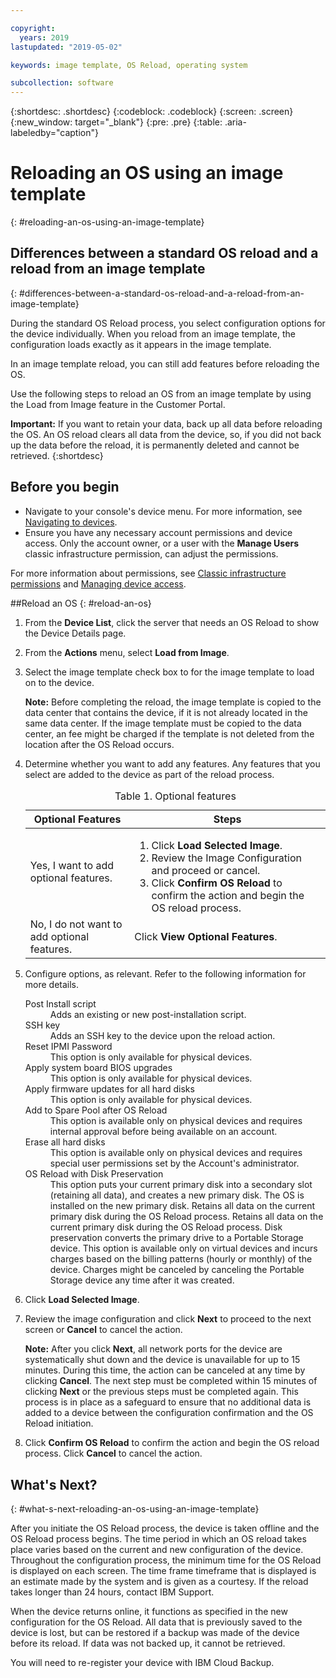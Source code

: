 ```yaml
---

copyright:
  years: 2019
lastupdated: "2019-05-02"

keywords: image template, OS Reload, operating system

subcollection: software
---
```


{:shortdesc: .shortdesc}
{:codeblock: .codeblock}
{:screen: .screen}
{:new_window: target="_blank"}
{:pre: .pre}
{:table: .aria-labeledby="caption"}

# Reloading an OS using an image template
{: #reloading-an-os-using-an-image-template}

## Differences between a standard OS reload and a reload from an image template
{: #differences-between-a-standard-os-reload-and-a-reload-from-an-image-template}

During the standard OS Reload process, you select configuration options for the device individually. When you reload from an image template, the configuration loads exactly as it appears in the image template.

In an image template reload, you can still add features before reloading the OS.

Use the following steps to reload an OS from an image template by using the Load from Image feature in the Customer Portal.

**Important:** If you want to retain your data, back up all data before reloading the OS. An OS reload clears all data from the device, so, if you did not back up the data before the reload, it is permanently deleted and cannot be retrieved.
{:shortdesc}

## Before you begin
* Navigate to your console's device menu. For more information, see [Navigating to devices](/docs/infrastructure/software?topic=virtual-servers-navigating-devices).
* Ensure you have any necessary account permissions and device access. Only the account owner, or a user with the **Manage Users** classic infrastructure permission, can adjust the permissions.

For more information about permissions, see [Classic infrastructure permissions](/docs/iam?topic=iam-infrapermission#infrapermission) and [Managing device access](/docs/vsi?topic=virtual-servers-managing-device-access).

##Reload an OS
{: #reload-an-os}

1. From the **Device List**, click the server that needs an OS Reload to show the Device Details page.
2. From the **Actions** menu, select **Load from Image**.
3. Select the image template check box to for the image template to load on to the device.

   **Note:** Before completing the reload, the image template is copied to the data center that contains the device, if it is not already located in the same data center. If the image template must be copied to the data center, an fee might be charged if the template is not deleted from the location after the OS Reload occurs.

4. Determine whether you want to add any features. Any features that you select are added to the device as part of the reload process.

   <table>
   <CAPTION>Table 1. Optional features</CAPTION>
   <THEAD>
   <TR>
   <th>Optional Features</th>
   <th>Steps</th>
   </TR>
   </THEAD>
   <TBODY>
   <tr>
   </tr>
   <tr>
   <td>Yes, I want to add optional features.</td>
   <td>
   <ol>
   <li>Click <b>Load Selected Image</b>.</li>
   <li>Review the Image Configuration and proceed or cancel.</li>
   <li>Click <b>Confirm OS Reload</b> to confirm the action and begin the OS reload process.</li>
   </ol>
   </td>
   </tr>
   <tr>
   <td>No, I do not want to add optional features.</td>
   <td>Click <b>View Optional Features</b>.</td>
   </tr>
   </TBODY>
   </table>

5. Configure options, as relevant. Refer to the following information for more details.

   <dl>
   <dt>Post Install script</dt>
   <dd>Adds an existing or new post-installation script.</dd>
   <dt>SSH key</dt>
   <dd>Adds an SSH key to the device upon the reload action. </dd>
   <dt>Reset IPMI Password</dt>
   <dd> This option is only available for physical devices. </dd>
   <dt>Apply system board BIOS upgrades</dt>
   <dd>This option is only available for physical devices. </dd>
   <dt>Apply firmware updates for all hard disks</dt>
   <dd>This option is only available for physical devices.</dd>
   <dt>Add to Spare Pool after OS Reload</dt>
   <dd>This option is available only on physical devices and requires internal approval before being available on an account.</dd>
   <dt>Erase all hard disks</dt>
   <dd> This option is available only on physical devices and requires special user permissions set by the Account's administrator.</dd>
   <dt>OS Reload with Disk Preservation</dt>
   <dd>This option puts your current primary disk into a secondary slot (retaining all data), and creates a new primary disk. The OS is installed on the new primary disk. Retains all data on the current primary disk during the OS Reload process. Retains all data on the current primary disk during the OS Reload process. Disk preservation converts the primary drive to a Portable Storage device. This option is available only on virtual devices and incurs charges based on the billing patterns (hourly or monthly) of the device. Charges might be canceled by canceling the Portable Storage device any time after it was created.</dd>
   </dl>

6. Click **Load Selected Image**.

7. Review the image configuration and click **Next** to proceed to the next screen or **Cancel** to cancel the action.

   **Note:** After you click **Next**, all network ports for the device are systematically shut down and the device is unavailable for up to 15 minutes. During this time, the action can be canceled at any time by clicking **Cancel**. The next step must be completed within 15 minutes of clicking **Next** or the previous steps must be completed again. This process is in place as a safeguard to ensure that no additional data is added to a device between the configuration confirmation and the OS Reload initiation.

8. Click **Confirm OS Reload** to confirm the action and begin the OS reload process. Click **Cancel** to cancel the action.

## What's Next?
{: #what-s-next-reloading-an-os-using-an-image-template}

After you initiate the OS Reload process, the device is taken offline and the OS Reload process begins.
The time period in which an OS reload takes place varies based on the current and new configuration of the device.
Throughout the configuration process, the minimum time for the OS Reload is displayed on each screen.
The time frame timeframe that is displayed is an estimate made by the system and is given as a courtesy. If the reload takes longer than 24 hours, contact IBM Support.

When the device returns online, it functions as specified in the new configuration for the OS Reload. All data that is previously saved to the device is lost, but can be restored if a backup was made of the device before its reload. If data was not backed up, it cannot be retrieved.

You will need to re-register your device with IBM Cloud Backup.
